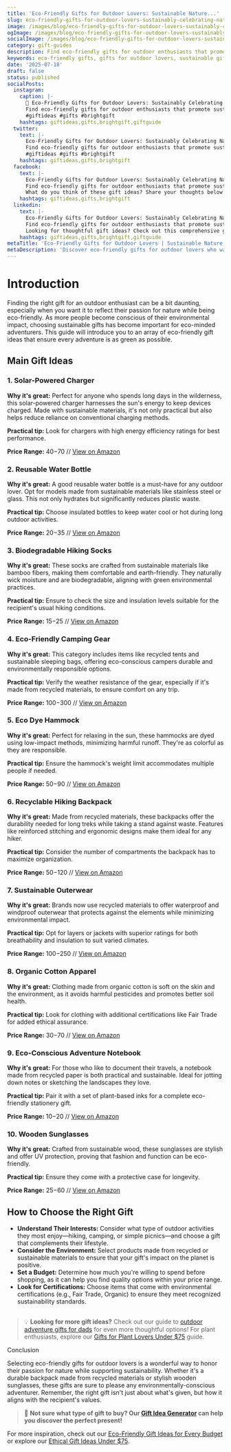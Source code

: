 ```yaml
---
title: 'Eco-Friendly Gifts for Outdoor Lovers: Sustainable Nature...'
slug: eco-friendly-gifts-for-outdoor-lovers-sustainably-celebrating-nature
image: /images/blog/eco-friendly-gifts-for-outdoor-lovers-sustainably-celebrating-nature/eco-friendly-gifts-for-outdoor-lovers-sustainably-celebrating-nature-banner.webp
ogImage: /images/blog/eco-friendly-gifts-for-outdoor-lovers-sustainably-celebrating-nature/eco-friendly-gifts-for-outdoor-lovers-sustainably-celebrating-nature-og.webp
socialImage: /images/blog/eco-friendly-gifts-for-outdoor-lovers-sustainably-celebrating-nature/eco-friendly-gifts-for-outdoor-lovers-sustainably-celebrating-nature-social.webp
category: gift-guides
description: Find eco-friendly gifts for outdoor enthusiasts that promote sustainability while enjoying nature.
keywords: eco-friendly gifts, gifts for outdoor lovers, sustainable gifts, nature gifts, outdoor gear
date: '2025-07-18'
draft: false
status: published
socialPosts:
  instagram:
    caption: |-
      🎁 Eco-Friendly Gifts for Outdoor Lovers: Sustainably Celebrating Nature
      Find eco-friendly gifts for outdoor enthusiasts that promote sustainability while enjoying nature.
      #giftideas #gifts #brightgift
    hashtags: giftideas,gifts,brightgift,giftguide
  twitter:
    text: |-
      Eco-Friendly Gifts for Outdoor Lovers: Sustainably Celebrating Nature
      Find eco-friendly gifts for outdoor enthusiasts that promote sustainability while enjoying nature.
      #giftideas #gifts #brightgift
    hashtags: giftideas,gifts,brightgift
  facebook:
    text: |-
      Eco-Friendly Gifts for Outdoor Lovers: Sustainably Celebrating Nature
      Find eco-friendly gifts for outdoor enthusiasts that promote sustainability while enjoying nature.
      What do you think of these gift ideas? Share your thoughts below! 👇
    hashtags: giftideas,gifts,brightgift
  linkedin:
    text: |-
      Eco-Friendly Gifts for Outdoor Lovers: Sustainably Celebrating Nature
      Find eco-friendly gifts for outdoor enthusiasts that promote sustainability while enjoying nature.
      Looking for thoughtful gift ideas? Check out this comprehensive guide for inspiration.
    hashtags: giftideas,gifts,brightgift,giftguide
metaTitle: 'Eco-Friendly Gifts for Outdoor Lovers | Sustainable Nature Ideas'
metaDescription: 'Discover eco-friendly gifts for outdoor lovers who want to celebrate nature sustainably. Find green gift ideas for hikers, campers, and nature enthusiasts.'
---
```


# Introduction

Finding the right gift for an outdoor enthusiast can be a bit daunting, especially when you want it to reflect their passion for nature while being eco-friendly. As more people become conscious of their environmental impact, choosing sustainable gifts has become important for eco-minded adventurers. This guide will introduce you to an array of eco-friendly gift ideas that ensure every adventure is as green as possible.

## Main Gift Ideas

### 1. Solar-Powered Charger

**Why it's great:** Perfect for anyone who spends long days in the wilderness, this solar-powered charger harnesses the sun's energy to keep devices charged. Made with sustainable materials, it's not only practical but also helps reduce reliance on conventional charging methods.

**Practical tip:** Look for chargers with high energy efficiency ratings for best performance.

**Price Range:** $40-$70 // [View on Amazon](https://www.amazon.com/s?k=solar+powered+charger&tag=bright-gift-20)

### 2. Reusable Water Bottle

**Why it's great:** A good reusable water bottle is a must-have for any outdoor lover. Opt for models made from sustainable materials like stainless steel or glass. This not only hydrates but significantly reduces plastic waste.

**Practical tip:** Choose insulated bottles to keep water cool or hot during long outdoor activities.

**Price Range:** $20-$35 // [View on Amazon](https://www.amazon.com/s?k=reusable+water+bottle&tag=bright-gift-20)

### 3. Biodegradable Hiking Socks

**Why it's great:** These socks are crafted from sustainable materials like bamboo fibers, making them comfortable and earth-friendly. They naturally wick moisture and are biodegradable, aligning with green environmental practices.

**Practical tip:** Ensure to check the size and insulation levels suitable for the recipient's usual hiking conditions.

**Price Range:** $15-$25 // [View on Amazon](https://www.amazon.com/s?k=biodegradable+hiking+socks&tag=bright-gift-20)

### 4. Eco-Friendly Camping Gear

**Why it's great:** This category includes items like recycled tents and sustainable sleeping bags, offering eco-conscious campers durable and environmentally responsible options.

**Practical tip:** Verify the weather resistance of the gear, especially if it's made from recycled materials, to ensure comfort on any trip.

**Price Range:** $100-$300 // [View on Amazon](https://www.amazon.com/s?k=eco-friendly+camping+gear&tag=bright-gift-20)

### 5. Eco Dye Hammock

**Why it's great:** Perfect for relaxing in the sun, these hammocks are dyed using low-impact methods, minimizing harmful runoff. They're as colorful as they are responsible.

**Practical tip:** Ensure the hammock's weight limit accommodates multiple people if needed.

**Price Range:** $50-$90 // [View on Amazon](https://www.amazon.com/s?k=eco+dye+hammock&tag=bright-gift-20)

### 6. Recyclable Hiking Backpack

**Why it's great:** Made from recycled materials, these backpacks offer the durability needed for long treks while taking a stand against waste. Features like reinforced stitching and ergonomic designs make them ideal for any hiker.

**Practical tip:** Consider the number of compartments the backpack has to maximize organization.

**Price Range:** $50-$120 // [View on Amazon](https://www.amazon.com/s?k=recyclable+hiking+backpack&tag=bright-gift-20)

### 7. Sustainable Outerwear

**Why it's great:** Brands now use recycled materials to offer waterproof and windproof outerwear that protects against the elements while minimizing environmental impact.

**Practical tip:** Opt for layers or jackets with superior ratings for both breathability and insulation to suit varied climates.

**Price Range:** $100-$250 // [View on Amazon](https://www.amazon.com/s?k=sustainable+outerwear&tag=bright-gift-20)

### 8. Organic Cotton Apparel

**Why it's great:** Clothing made from organic cotton is soft on the skin and the environment, as it avoids harmful pesticides and promotes better soil health.

**Practical tip:** Look for clothing with additional certifications like Fair Trade for added ethical assurance.

**Price Range:** $30-$70 // [View on Amazon](https://www.amazon.com/s?k=organic+cotton+apparel&tag=bright-gift-20)

### 9. Eco-Conscious Adventure Notebook

**Why it's great:** For those who like to document their travels, a notebook made from recycled paper is both practical and sustainable. Ideal for jotting down notes or sketching the landscapes they love.

**Practical tip:** Pair it with a set of plant-based inks for a complete eco-friendly stationery gift.

**Price Range:** $10-$20 // [View on Amazon](https://www.amazon.com/s?k=eco+adventure+notebook&tag=bright-gift-20)

### 10. Wooden Sunglasses

**Why it's great:** Crafted from sustainable wood, these sunglasses are stylish and offer UV protection, proving that fashion and function can be eco-friendly.

**Practical tip:** Ensure they come with a protective case for longevity.

**Price Range:** $25-$60 // [View on Amazon](https://www.amazon.com/s?k=wooden+sunglasses&tag=bright-gift-20)

## How to Choose the Right Gift

- **Understand Their Interests:** Consider what type of outdoor activities they most enjoy—hiking, camping, or simple picnics—and choose a gift that complements their lifestyle.
- **Consider the Environment:** Select products made from recycled or sustainable materials to ensure that your gift's impact on the planet is positive.
- **Set a Budget:** Determine how much you're willing to spend before shopping, as it can help you find quality options within your price range.
- **Look for Certifications:** Choose items that come with environmental certifications (e.g., Fair Trade, Organic) to ensure they meet recognized sustainability standards.

## 

> 💡 **Looking for more gift ideas?** Check out our guide to [outdoor adventure gifts for dads](/blog/best-gifts-for-dads-who-love-outdoor-adventures) for even more thoughtful options! For plant enthusiasts, explore our [Gifts for Plant Lovers Under $75](/blog/gifts-for-plant-lovers) guide.

Conclusion

Selecting eco-friendly gifts for outdoor lovers is a wonderful way to honor their passion for nature while supporting sustainability. Whether it's a durable backpack made from recycled materials or stylish wooden sunglasses, these gifts are sure to please any environmentally-conscious adventurer. Remember, the right gift isn't just about what's given, but how it aligns with the recipient's values.

> 🎯 **Not sure what type of gift to buy? Our [Gift Idea Generator](https://bright-gift.com) can help you discover the perfect present!**

For more inspiration, check out our [Eco-Friendly Gift Ideas for Every Budget](https://bright-gift.com/blog/eco-friendly-gift-ideas-for-every-budget) or explore our [Ethical Gift Ideas Under $75](https://bright-gift.com/blog/20-ethical-gift-ideas-for-eco-conscious-loved-ones-under-75).